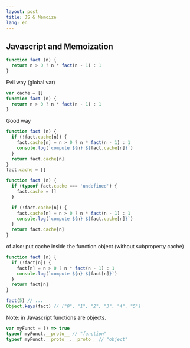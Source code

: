 ```yaml
---
layout: post
title: JS & Memoize
lang: en
---
```


## Javascript and Memoization

```js
function fact (n) {
  return n > 0 ? n * fact(n - 1) : 1
}
```

Evil way (global var)

```js
var cache = []
function fact (n) {
  return n > 0 ? n * fact(n - 1) : 1
}
```


Good way

```js
function fact (n) {
  if (!fact.cache[n]) {
    fact.cache[n] = n > 0 ? n * fact(n - 1) : 1
    console.log(`compute ${n} ${fact.cache[n]}`)
  }
  return fact.cache[n]
}
fact.cache = []
```

```js
function fact (n) {
  if (typeof fact.cache === 'undefined') {
    fact.cache = []
  }

  if (!fact.cache[n]) {
    fact.cache[n] = n > 0 ? n * fact(n - 1) : 1
    console.log(`compute ${n} ${fact.cache[n]}`)
  }
  return fact.cache[n]
}
```

of also: put cache inside the function object (without subproperty cache)

```js
function fact (n) {
  if (!fact[n]) {
    fact[n] = n > 0 ? n * fact(n - 1) : 1
    console.log(`compute ${n} ${fact[n]}`)
  }
  return fact[n]
}

fact(5) // ...
Object.keys(fact) // ["0", "1", "2", "3", "4", "5"]
```


Note: in Javascript functions are objects.

```js
var myFunct = () => true
typeof myFunct.__proto__ // "function"
typeof myFunct.__proto__.__proto__ // "object"
```

